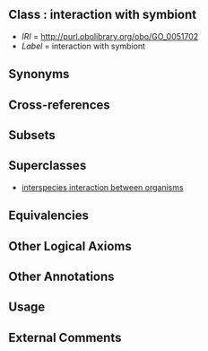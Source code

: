 
## Class : interaction with symbiont

 * *IRI* = http://purl.obolibrary.org/obo/GO_0051702
 * *Label* = interaction with symbiont

## Synonyms


## Cross-references


## Subsets


## Superclasses

 * [interspecies interaction between organisms](../../GO/19/GO_0044419.md)

## Equivalencies


## Other Logical Axioms


## Other Annotations


## Usage


## External Comments


